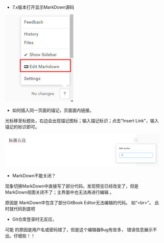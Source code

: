 * 7.x版本打开显示MarkDown源码

![](/assets/gitbook/editmarkdown.png)

* 如何插入同一页面的锚记，页面面内链接。

光标移至标题处，右边会出现锚记图标；输入锚记标识；点击"Insert Link"，输入锚记的标识即可。

![](/assets/gitbook/maoji.png)

* MarkDown不能关闭？

现象切换MarkDown中直接写了部分代码，发现预览已经改变了，但是MarkDown视图关闭不了；主界面中也无法再进行编辑 。

原因是 MarkDown中包含了部分GitBook Editor无法编辑的代码。 如“&lt;br&gt;”。  此时就代码到底吧



* Git仓库登录时无反应，

可能 的原因是用户名或密码错了，但是这个编辑器Bug有些多， 错误信息展示不出。仔细些！！



